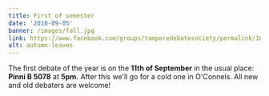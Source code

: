 ```yaml
---
title: First of semester
date: '2018-09-05'
banner: /images/fall.jpg
link: https://www.facebook.com/groups/tamperedebatesociety/permalink/10155992329859071/
alt: autumn-leaves
---
```

The first debate of the year is on the **11th of September** in the usual place: **Pinni B 5078** at **5pm.** After this we'll go for a cold one in O'Connels. All new and old debaters are welcome!
